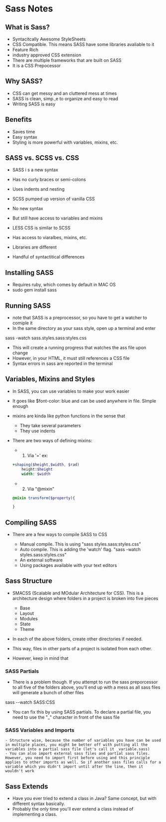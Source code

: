 # Sass Notes

## What is Sass?

- Syntacitcally Awesome StyleSheets
- CSS Compatible. This means SASS have some libraries avaliable to it
- Feature Rich
- industry approved CSS extension
- There are multiple frameworks that are built on SASS
- It is a CSS Prepocessor

## Why SASS?

- CSS can get messy and an cluttered mess at times
- SASS is clean, simp.,e to organize and easy to read
- Writing SASS is easy

## Benefits

- Saves time
- Easy syntax
- Styling is more powerful with variables, mixins, etc. 

## SASS vs. SCSS vs. CSS

- SASS i s a new syntax
- Has no curly braces or semi-colons
- Uses indents and nesting

- SCSS pumped up version of vanilla CSS
- No new syntax
- But still have access to variables and mixins

- LESS CSS is similar to SCSS
- Has access to viaralbes, mixins, etc.
- Libraries are different
- Handful of syntactitical differences

## Installing SASS

- Requires ruby, which comes by default in MAC OS 
- sudo gem install sass

## Running SASS 

- note that SASS is a preprocessor, so you have to get a watcher to comiple it
- In the same directory as your sass style, open up a terminal and enter

sass -watch sass.styles.sass:styles.css

- This will create a running progress that watches the ass file upon change
- However, in your HTML, it must still references a CSS file
- Syntax errors in sass are reported in the terminal 

## Variables, Mixins and Styles

- In SASS, you can use variables to make your work easier
- It goes like $font-color: blue and can be used anywhere in file. SImple enough

- mixins are kinda like python functions in the sense that
    * They take several parameters
    * They use indents 

- There are two ways of defining mixins:
    * 1) Via '='
    ex: 
    ```SASS
    +shaping($height,$width, $rad)
        height:$height
        width: $width
    ```

    * 2) Via "@mixin"
    ```SASS
    @mixin transform($property){

    }
    ```

## Compiling SASS

- There are a few ways to compile SASS to CSS

     * Manual compile. This is using "sass styles.sass:styles.css"
     * Auto compile. This is adding the 'watch' flag. "sass -watch styles.sass:styles.css"
     * An external software
     * Using packages available with your text editors

## Sass Structure

 - SMACSS (Scalable and MOdular Architecture for CSS). This is a architecture design where folders in a project is broken into five pieces
    * Base
    * Layout
    * Modules
    * State
    * Theme

- In each of the above folders, create other directories if needed. 
- This way, files in other parts of a project is isolated from each other. 

- However, keep in mind that 

### SASS Partials
 - There is a problem though. If you attempt to run the sass preporcessor to all five of the folders above, you'll end up with a mess as all sass files will generate a bunch of other files
  
  sass --watch SASS:CSS

  - You can fix this by using SASS partials. To declare a partial file, you need to use the "_" character in front of the sass file

### SASS Variables and Imports

    - Structure wise, because the number of variables you have can be used in multiple places, you might be better off with putting all the variables into a partial sass file (let's call it _variable.sass)
    - You can also import external sass files and partial sass files. However, you need to import first before using and this principle applies to other imports as well. So if another sass files calls for a variable which you didn't import until after the line, then it wouldn't work


## Sass Extends

   - Have you ever tried to extend a class in Java? Same concept, but with different syntax basically.  
   - Probably the only time you'll ever extend a class instead of implementing a class.
